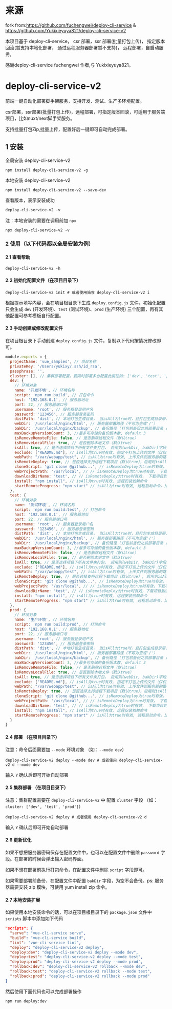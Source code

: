# 来源
fork from:https://github.com/fuchengwei/deploy-cli-service &  https://github.com/Yukixieyuya821/deploy-cli-service-v2

本项目基于 deploy-cli-service， csr 部署，ssr 部署(批量打包上传)， 指定版本回滚(暂支持本地化部署， 通过远程服务器部署暂不支持)， 远程部署，自启动服务, 

感谢deploy-cli-service fuchengwei 作者,与 Yukixieyuya821。

# deploy-cli-service-v2

前端一键自动化部署脚手架服务，支持开发、测试、生产多环境配置。

csr部署，ssr部署(批量打包上传)，远程部署，可指定版本回滚，可适用于服务端项目，比如nuxt/next脚手架服务。

支持批量打包Zip,批量上传，配置好后一键即可自动完成部署。



## 1 安装

全局安装 deploy-cli-service-v2

```shell
npm install deploy-cli-service-v2 -g
```

本地安装 deploy-cli-service-v2

```shell
npm install deploy-cli-service-v2 --save-dev
```

查看版本，表示安装成功

```javascript
deploy-cli-service-v2 -v
```

注：本地安装的需要在调用前加 `npx`

```shell
npx deploy-cli-service-v2 -v
```

### 2 使用（以下代码都以全局安装为例）

#### 2.1 查看帮助

```shell
deploy-cli-service-v2 -h
```


#### 2.2 初始化配置文件（在项目目录下）

```shell
deploy-cli-service-v2 init # 或者使用简写 deploy-cli-service-v2 i
```

根据提示填写内容，会在项目根目录下生成 `deploy.config.js` 文件，初始化配置只会生成 `dev` (开发环境)、`test` (测试环境)、`prod` (生产环境) 三个配置，再有其他配置可参考模板自行配置。


#### 2.3 手动创建或修改配置文件

在项目根目录下手动创建 `deploy.config.js` 文件，复制以下代码按情况修改即可。

```javascript
module.exports = {
  projectName: 'vue_samples', // 项目名称
  privateKey: '/Users/yukixy/.ssh/id_rsa',
  passphrase: '',
  cluster: [], // 集群部署配置，要同时部署多台配置此属性如: ['dev', 'test', 'prod']
  dev: {
    // 环境对象
    name: '开发环境', // 环境名称
    script: 'npm run build', // 打包命令
    host: '192.168.0.1', // 服务器地址
    port: 22, // 服务器端口号
    username: 'root', // 服务器登录用户名
    password: '123456', // 服务器登录密码
    distPath: 'dist', // 本地打包生成目录， 当isAll为true时，且打包生成目录带. 如.nuxt/.next, 则为必填项
    webDir: '/usr/local/nginx/html', // 服务器部署路径（不可为空或'/'）
    bakDir: '/usr/local/nginx/backup', // 备份路径 (打包前备份之前部署目录 最终备份路径为 /usr/local/nginx/backup/html.zip)  // 批量上传部署（ssr项目）最终备份路径为 /usr/local/nginx/backup/backup_{时间戳}/{file/zipFile}
    maxBackupVersionCount: 3, //最多可存储的备份版本数, default 3
    isRemoveRemoteFile: false, // 是否删除远程文件（默认true）
    isRemoveLocalFile: true, // 是否删除本地文件（默认true）
    isAll: true, // 是否选择项目下所有文件夹打包， 启用则(webDir, bakDir)字段失效,排除带.的（比如.git）以及node_modules文件夹
    exclude: ["README.md"], // isAll为true时有效, 指定不打包上传的文件（仅仅是文件，对文件夹不起作用）
    webPath: "/var/webapp/test", // isAll为true时有效, 上传文件到服务器的路径
    isRemoteDeploy: true, // 是否选择支持远程下载项目（默认true），启用则isAll本地项目打包部署失效。以git为例，需要服务器安装git,并能直接下载,无需输入账号密码才能下载，最好使用ssh密钥
    cloneScript: 'git clone @github...', // isRemoteDeploy为true时有效， 下载项目命令，比如git clone @github....
    webProjectPath: '/usr/local', // // isRemoteDeploy为true时有效， 下载项目到远程服务器的路径
    downloadDirName: 'test', // // isRemoteDeploy为true时有效， 下载项目到远程服务器的默认文件夹名称
    install: "npm install", // isAll为true时有效, 远程安装依赖命令
    startRemoteProgress: "npm start" // isAll为true时有效, 远程启动命令，比如pm2
  },
  test: {
    // 环境对象
    name: '测试环境', // 环境名称
    script: 'npm run build:test', // 打包命令
    host: '192.168.0.1', // 服务器地址
    port: 22, // 服务器端口号
    username: 'root', // 服务器登录用户名
    password: '123456', // 服务器登录密码
    distPath: 'dist', // 本地打包生成目录， 当isAll为true时，且打包生成目录带. 如.nuxt/.next, 则为必填项
    webDir: '/usr/local/nginx/html', // 服务器部署路径（不可为空或'/'）
    bakDir: '/usr/local/nginx/backup', // 备份路径 (打包前备份之前部署目录 最终备份路径为 /usr/local/nginx/backup/html.zip)  // 批量上传部署（ssr项目）最终备份路径为 /usr/local/nginx/backup/backup_{时间戳}/{file/zipFile}
    maxBackupVersionCount: 3, //最多可存储的备份版本数, default 3
    isRemoveRemoteFile: false, // 是否删除远程文件（默认true）
    isRemoveLocalFile: true, // 是否删除本地文件（默认true）
    isAll: true, // 是否选择项目下所有文件夹打包， 启用则(webDir, bakDir)字段失效,排除带.的（比如.git）以及node_modules文件夹
    exclude: ["README.md"], // isAll为true时有效, 指定不打包上传的文件（仅仅是文件，对文件夹不起作用）
    webPath: "/var/webapp/test", // isAll为true时有效, 上传文件到服务器的路径
    isRemoteDeploy: true, // 是否选择支持远程下载项目（默认true）, 启用则isAll本地项目打包部署失效。以git为例，需要服务器安装git,并能直接下载,无需输入账号密码才能下载，最好使用ssh密钥
    cloneScript: 'git clone @github...', // isRemoteDeploy为true时有效， 下载项目命令，比如git clone @github....
    webProjectPath: '/usr/local', // // isRemoteDeploy为true时有效，下载项目到远程服务器的路径
    downloadDirName: 'test', // // isRemoteDeploy为true时有效，下载项目到远程服务器的默认文件夹名称
    install: "npm install", // isAll为true时有效, 远程安装依赖命令
    startRemoteProgress: "npm start" // isAll为true时有效, 远程启动命令，比如pm2
  },
  prod: {
    // 环境对象
    name: '生产环境', // 环境名称
    script: 'npm run build:prod', // 打包命令
    host: '192.168.0.1', // 服务器地址
    port: 22, // 服务器端口号
    username: 'root', // 服务器登录用户名
    password: '123456', // 服务器登录密码
    distPath: 'dist', // 本地打包生成目录， 当isAll为true时，且打包生成目录带. 如.nuxt/.next, 则为必填项
    webDir: '/usr/local/nginx/html', // 服务器部署路径（不可为空或'/'）
    bakDir: '/usr/local/nginx/backup', // 备份路径 (打包前备份之前部署目录 最终备份路径为 /usr/local/nginx/backup/html.zip) // 批量上传部署（ssr项目）最终备份路径为 /usr/local/nginx/backup/backup_{时间戳}/{file/zipFile}
    maxBackupVersionCount: 3, //最多可存储的备份版本数, default 3
    isRemoveRemoteFile: false, // 是否删除远程文件（默认true）
    isRemoveLocalFile: true, // 是否删除本地文件（默认true）
    isAll: true, // 是否选择项目下所有文件夹打包， 启用则(webDir, bakDir)字段失效,排除带.的（比如.git）以及node_modules文件夹
    exclude: ["README.md"], // isAll为true时有效, 指定不打包上传的文件（仅仅是文件，对文件夹不起作用）
    webPath: "/var/webapp/test", // isAll为true时有效, 上传文件到服务器的路径
    isRemoteDeploy: true, // 是否选择支持远程下载项目（默认true），启用则isAll本地项目打包部署失效。以git为例，需要服务器安装git,并能直接下载,无需输入账号密码才能下载，最好使用ssh密钥
    cloneScript: 'git clone @github...', // isRemoteDeploy为true时有效， 下载项目命令，比如git clone @github....
    webProjectPath: '/usr/local', // // isRemoteDeploy为true时有效， 下载项目到远程服务器的路径
    downloadDirName: 'test', // // isRemoteDeploy为true时有效， 下载项目到远程服务器的默认文件夹名称
    install: "npm install", // isAll为true时有效, 远程安装依赖命令
    startRemoteProgress: "npm start" // isAll为true时有效, 远程启动命令，比如pm2
  }
}
```

#### 2.4 部署 （在项目目录下）

注意：命令后面需要加 `--mode` 环境对象 （如：`--mode dev`）

```shell
deploy-cli-service-v2 deploy --mode dev # 或者使用 deploy-cli-service-v2 d --mode dev
```

输入 `Y` 确认后即可开始自动部署


#### 2.5 集群部署 （在项目目录下）

注意：集群配置需要在 `deploy-cli-service-v2` 中 配置 `cluster` 字段 （如：`cluster: ['dev', 'test', 'prod']`）

```shell
deploy-cli-service-v2 deploy # 或者使用 deploy-cli-service-v2 d
```

输入 `Y` 确认后即可开始自动部署

#### 2.6 更新优化

如果不想把服务器密码保存在配置文件中，也可以在配置文件中删除 `password` 字段。在部署的时候会弹出输入密码界面。

如果不想在部署前执行打包命令，在配置文件中删除 `script` 字段即可。

如果需要部署前备份，在配置文件中配置 `bakDir` 字段，为空不会备份。ps: 服务器需要安装 zip 模块，可使用 yum install zip 命令。

#### 2.7 本地安装扩展

如果使用本地安装命令的话，可以在项目根目录下的 `package.json` 文件中 `scripts` 脚本中添加如下代码

```json
"scripts": {
  "serve": "vue-cli-service serve",
  "build": "vue-cli-service build",
  "lint": "vue-cli-service lint",
  "deploy": "deploy-cli-service-v2 deploy",
  "deploy:dev": "deploy-cli-service-v2 deploy --mode dev",
  "deploy:test": "deploy-cli-service-v2 deploy --mode test",
  "deploy:prod": "deploy-cli-service-v2 deploy --mode prod",
  "rollback:dev": "deploy-cli-service-v2 rollback --mode dev",
  "rollback:test": "deploy-cli-service-v2 rollback --mode test",
  "rollback:prod": "deploy-cli-service-v2 rollback --mode prod"
}
```

然后使用下面代码也可以完成部署操作

```shell
npm run deploy:dev
```
